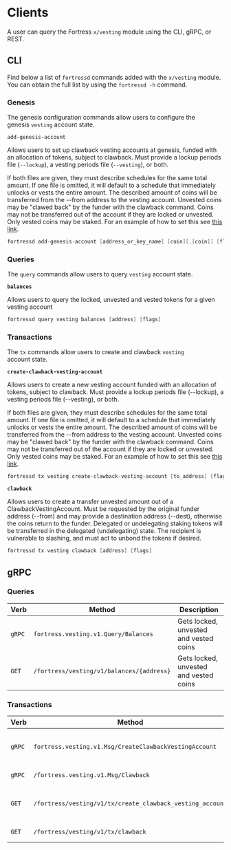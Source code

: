 <!--
order: 7
-->

# Clients

A user can query the Fortress `x/vesting` module using the CLI, gRPC, or REST.

## CLI

Find below a list of `fortressd` commands added with the `x/vesting` module. You can obtain the full list by using the `fortressd -h` command.

### Genesis

The genesis configuration commands allow users to configure the genesis `vesting` account state.

`add-genesis-account`

Allows users to set up clawback vesting accounts at genesis, funded with an allocation of tokens, subject to clawback. Must provide a lockup periods file (`--lockup`), a vesting periods file (`--vesting`), or both.

If both files are given, they must describe schedules for the same total amount.
If one file is omitted, it will default to a schedule that immediately unlocks or vests the entire amount. The described amount of coins will be transferred from the --from address to the vesting account. Unvested coins may be "clawed back" by the funder with the clawback command. Coins may not be transferred out of the account if they are locked or unvested. Only vested coins may be staked. For an example of how to set this see [this link](https://github.com/hardiksa/fortress/pull/303).

```go
fortressd add-genesis-account [address_or_key_name] [coin][,[coin]] [flags]
```

### Queries

The `query` commands allow users to query `vesting` account state.

**`balances`**

Allows users to query the locked, unvested and vested tokens for a given vesting account

```go
fortressd query vesting balances [address] [flags]
```

### Transactions

The `tx` commands allow users to create and clawback `vesting` account state.

**`create-clawback-vesting-account`**

Allows users to create a new vesting account funded with an allocation of tokens, subject to clawback. Must provide a lockup periods file (--lockup), a vesting periods file (--vesting), or both.

If both files are given, they must describe schedules for the same total amount.
If one file is omitted, it will default to a schedule that immediately unlocks or vests the entire amount. The described amount of coins will be transferred from the --from address to the vesting account. Unvested coins may be "clawed back" by the funder with the clawback command. Coins may not be transferred out of the account if they are locked or unvested. Only vested coins may be staked. For an example of how to set this see [this link](https://github.com/hardiksa/fortress/pull/303).

```go
fortressd tx vesting create-clawback-vesting-account [to_address] [flags]
```

**`clawback`**

Allows users to create a transfer unvested amount out of a ClawbackVestingAccount. Must be requested by the original funder address (--from) and may provide a destination address (--dest), otherwise the coins return to the funder. Delegated or undelegating staking tokens will be transferred in the delegated (undelegating) state. The recipient is vulnerable to slashing, and must act to unbond the tokens if desired.

```go
fortressd tx vesting clawback [address] [flags]
```

## gRPC

### Queries

| Verb   | Method                                 | Description                            |
| ------ | -------------------------------------- | -------------------------------------- |
| `gRPC` | `fortress.vesting.v1.Query/Balances`      | Gets locked, unvested and vested coins |
| `GET`  | `/fortress/vesting/v1/balances/{address}` | Gets locked, unvested and vested coins |

### Transactions

| Verb   | Method                                                 | Description                      |
| ------ | ------------------------------------------------------ | -------------------------------- |
| `gRPC` | `fortress.vesting.v1.Msg/CreateClawbackVestingAccount`    | Creates clawback vesting account |
| `gRPC` | `/fortress.vesting.v1.Msg/Clawback`                       | Performs clawback                |
| `GET`  | `/fortress/vesting/v1/tx/create_clawback_vesting_account` | Creates clawback vesting account |
| `GET`  | `/fortress/vesting/v1/tx/clawback`                        | Performs clawback                |
